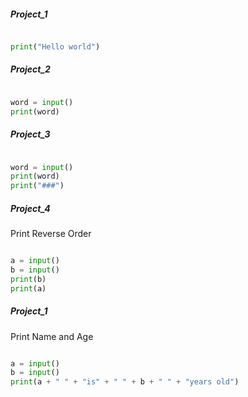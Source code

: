 
##### Project_1

``` python

print("Hello world")

```
##### Project_2

``` python

word = input() 
print(word)

```

##### Project_3

``` python

word = input()
print(word)
print("###")

```
##### Project_4

Print Reverse Order

``` python

a = input()
b = input()
print(b)
print(a)

```
##### Project_1

Print Name and Age

``` python

a = input()
b = input()
print(a + " " + "is" + " " + b + " " + "years old")

```
